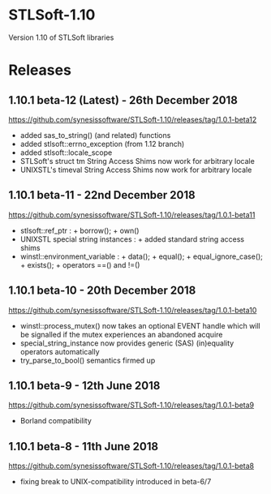 # STLSoft-1.10

Version 1.10 of STLSoft libraries

# Releases

## 1.10.1 beta-12 (Latest) - 26th December 2018

<https://github.com/synesissoftware/STLSoft-1.10/releases/tag/1.0.1-beta12>

 * added sas_to_string() (and related) functions
 * added stlsoft::errno_exception (from 1.12 branch)
 * added stlsoft::locale_scope
 * STLSoft's struct tm String Access Shims now work for arbitrary locale
 * UNIXSTL's timeval String Access Shims now work for arbitrary locale

## 1.10.1 beta-11 - 22nd December 2018

<https://github.com/synesissoftware/STLSoft-1.10/releases/tag/1.0.1-beta11>

 * stlsoft::ref_ptr : + borrow(); + own()
 * UNIXSTL special string instances : + added standard string access shims
 * winstl::environment_variable : + data(); + equal(); + equal_ignore_case(); + exists(); + operators ==() and !=()

## 1.10.1 beta-10 - 20th December 2018

<https://github.com/synesissoftware/STLSoft-1.10/releases/tag/1.0.1-beta10>

 * winstl::process_mutex() now takes an optional EVENT handle which will be signalled if the mutex experiences an abandoned acquire
 * special_string_instance now provides generic (SAS) (in)equality operators automatically
 * try_parse_to_bool() semantics firmed up

## 1.10.1 beta-9 - 12th June 2018

<https://github.com/synesissoftware/STLSoft-1.10/releases/tag/1.0.1-beta9>

 * Borland compatibility

## 1.10.1 beta-8 - 11th June 2018

<https://github.com/synesissoftware/STLSoft-1.10/releases/tag/1.0.1-beta8>

 * fixing break to UNIX-compatibility introduced in beta-6/7

